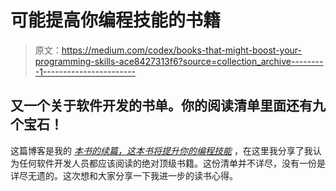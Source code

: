 # 可能提高你编程技能的书籍

> 原文：<https://medium.com/codex/books-that-might-boost-your-programming-skills-ace8427313f6?source=collection_archive---------1----------------------->

## 又一个关于软件开发的书单。你的阅读清单里面还有九个宝石！

这篇博客是我的 [*本书的续篇，这本书将提升你的编程技能*](https://levelup.gitconnected.com/books-that-will-boost-your-programming-skills-68b58073bcaf) ，在这里我分享了我认为任何软件开发人员都应该阅读的绝对顶级书籍。这份清单并不详尽，没有一份是详尽无遗的。这次想和大家分享一下我进一步的读书心得。
